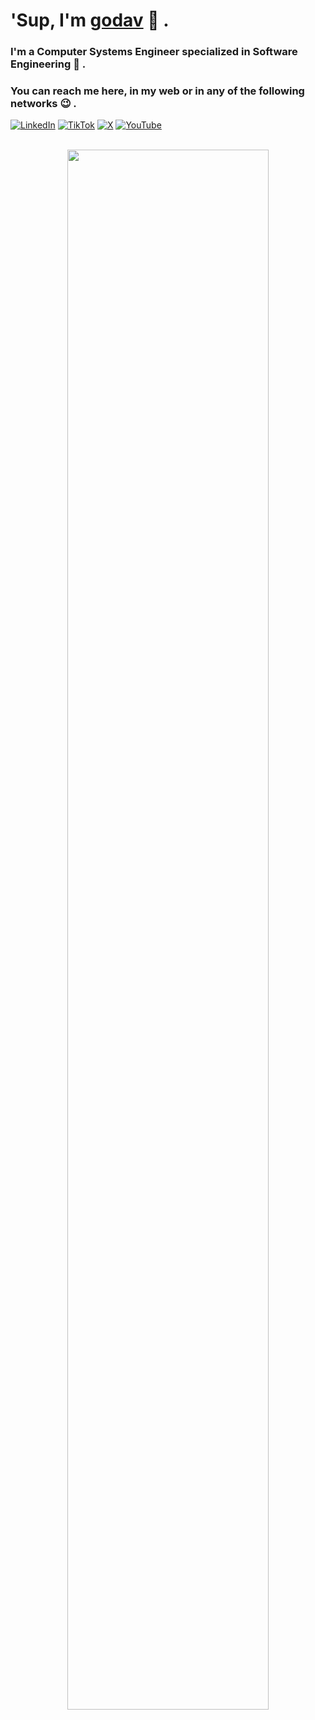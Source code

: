 # 'Sup, I'm [godav](https://www.godav.dev) 🤠 .
### I'm a Computer Systems Engineer specialized in Software Engineering 🧐 .
### You can reach me here, in my web or in any of the following networks 😉 .<br>
[![LinkedIn](https://img.shields.io/badge/LinkedIn-%230077B5.svg?logo=linkedin&logoColor=white)](https://linkedin.com/in/david-gonzalez-04a72a274) [![TikTok](https://img.shields.io/badge/TikTok-%23000000.svg?logo=TikTok&logoColor=white)](https://tiktok.com/@godav.dev) [![X](https://img.shields.io/badge/X-black.svg?logo=X&logoColor=white)](https://x.com/godavdev) [![YouTube](https://img.shields.io/badge/YouTube-%23FF0000.svg?logo=YouTube&logoColor=white)](https://youtube.com/@godavdev)
<br><br>
<p width="100%" align="center">
<img src="https://s3.amazonaws.com/rails-camp-tutorials/blog/programming+memes/programming-or-googling.jpg" width="80%" />  
</p>
